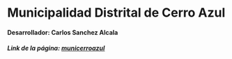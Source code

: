 <h1>Municipalidad Distrital de Cerro Azul</h1>

<h4>Desarrollador: <strong>Carlos Sanchez Alcala</strong></h4>
<h5>Link de la página: <a href="https://carlossanchezalcala.github.io/Municipalidad-Distrital-de-Cerro-Azul/municipalityInformation.html">municerroazul</a></h5>
